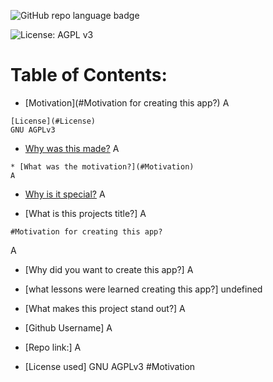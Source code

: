 
   ![GitHub repo language badge](https://img.shields.io/github/languages/top/A/A?style=flat&logo=appveyor)
   
   ![License: AGPL v3](https://img.shields.io/badge/License-AGPL_v3-blue.svg)

   # Table of Contents:

   * [Motivation](#Motivation for creating this app?)
   A
    
    [License](#License) 
    GNU AGPLv3

   * [Why was this made?](#Why)
    A

    * [What was the motivation?](#Motivation)
    A

   * [Why is it special?](#Special)
   A

   - [What is this projects title?]
   A

    #Motivation for creating this app?
  A
  
  - [Why did you want to create this app?]
  A

  - [what lessons were learned creating this app?]
  undefined

  - [What makes this project stand out?]
  A

  - [Github Username]
  A

  - [Repo link:]
  A

  - [License used]
  GNU AGPLv3
  #Motivation
  
